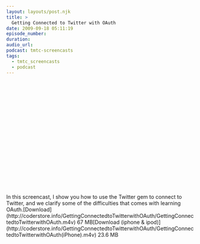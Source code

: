 ```yaml
---
layout: layouts/post.njk
title: >
  Getting Connected to Twitter with OAuth
date: 2009-09-18 05:11:19
episode_number:
duration:
audio_url:
podcast: tmtc-screencasts
tags:
  - tmtc_screencasts
  - podcast
---
```


<object width="540" height="304"><param name="allowfullscreen" value="true">

<param name="allowscriptaccess" value="always">
<param name="movie" value="http://vimeo.com/moogaloop.swf?clip_id=6637099&amp;server=vimeo.com&amp;show_title=0&amp;show_byline=0&amp;show_portrait=0&amp;color=00ADEF&amp;fullscreen=1">
<embed src="http://vimeo.com/moogaloop.swf?clip_id=6637099&amp;server=vimeo.com&amp;show_title=0&amp;show_byline=0&amp;show_portrait=0&amp;color=00ADEF&amp;fullscreen=1" type="application/x-shockwave-flash" allowfullscreen="true" allowscriptaccess="always" width="540" height="304"></embed></object>In this screencast, I show you how to use the Twitter gem to connect to Twitter, and we clarify some of the difficulties that comes with learning OAuth.[Download](http://coderstore.info/GettingConnectedtoTwitterwithOAuth/GettingConnectedtoTwitterwithOAuth.m4v) 67 MB[Download (iphone & ipod)](http://coderstore.info/GettingConnectedtoTwitterwithOAuth/GettingConnectedtoTwitterwithOAuth(iPhone).m4v) 23.6 MB
